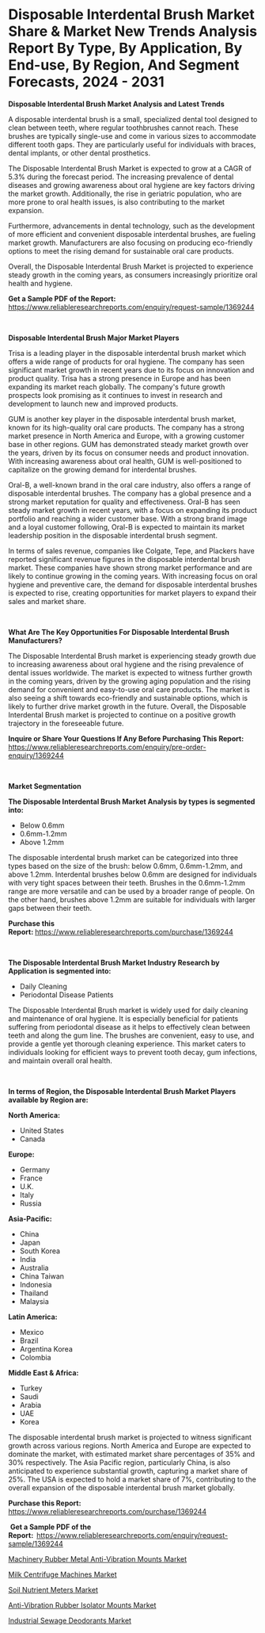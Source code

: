 <p><h1>Disposable Interdental Brush Market Share & Market New Trends Analysis Report By Type, By Application, By End-use, By Region, And Segment Forecasts, 2024 - 2031</h1></p><p><strong>Disposable Interdental Brush Market Analysis and Latest Trends</strong></p>
<p><p>A disposable interdental brush is a small, specialized dental tool designed to clean between teeth, where regular toothbrushes cannot reach. These brushes are typically single-use and come in various sizes to accommodate different tooth gaps. They are particularly useful for individuals with braces, dental implants, or other dental prosthetics.</p><p>The Disposable Interdental Brush Market is expected to grow at a CAGR of 5.3% during the forecast period. The increasing prevalence of dental diseases and growing awareness about oral hygiene are key factors driving the market growth. Additionally, the rise in geriatric population, who are more prone to oral health issues, is also contributing to the market expansion.</p><p>Furthermore, advancements in dental technology, such as the development of more efficient and convenient disposable interdental brushes, are fueling market growth. Manufacturers are also focusing on producing eco-friendly options to meet the rising demand for sustainable oral care products.</p><p>Overall, the Disposable Interdental Brush Market is projected to experience steady growth in the coming years, as consumers increasingly prioritize oral health and hygiene.</p></p>
<p><strong>Get a Sample PDF of the Report:&nbsp;</strong> <a href="https://www.reliableresearchreports.com/enquiry/request-sample/1369244">https://www.reliableresearchreports.com/enquiry/request-sample/1369244</a></p>
<p>&nbsp;</p>
<p><strong>Disposable Interdental Brush Major Market Players</strong></p>
<p><p>Trisa is a leading player in the disposable interdental brush market which offers a wide range of products for oral hygiene. The company has seen significant market growth in recent years due to its focus on innovation and product quality. Trisa has a strong presence in Europe and has been expanding its market reach globally. The company's future growth prospects look promising as it continues to invest in research and development to launch new and improved products.</p><p>GUM is another key player in the disposable interdental brush market, known for its high-quality oral care products. The company has a strong market presence in North America and Europe, with a growing customer base in other regions. GUM has demonstrated steady market growth over the years, driven by its focus on consumer needs and product innovation. With increasing awareness about oral health, GUM is well-positioned to capitalize on the growing demand for interdental brushes.</p><p>Oral-B, a well-known brand in the oral care industry, also offers a range of disposable interdental brushes. The company has a global presence and a strong market reputation for quality and effectiveness. Oral-B has seen steady market growth in recent years, with a focus on expanding its product portfolio and reaching a wider customer base. With a strong brand image and a loyal customer following, Oral-B is expected to maintain its market leadership position in the disposable interdental brush segment.</p><p>In terms of sales revenue, companies like Colgate, Tepe, and Plackers have reported significant revenue figures in the disposable interdental brush market. These companies have shown strong market performance and are likely to continue growing in the coming years. With increasing focus on oral hygiene and preventive care, the demand for disposable interdental brushes is expected to rise, creating opportunities for market players to expand their sales and market share.</p></p>
<p>&nbsp;</p>
<p><strong>What Are The Key Opportunities For Disposable Interdental Brush Manufacturers?</strong></p>
<p><p>The Disposable Interdental Brush market is experiencing steady growth due to increasing awareness about oral hygiene and the rising prevalence of dental issues worldwide. The market is expected to witness further growth in the coming years, driven by the growing aging population and the rising demand for convenient and easy-to-use oral care products. The market is also seeing a shift towards eco-friendly and sustainable options, which is likely to further drive market growth in the future. Overall, the Disposable Interdental Brush market is projected to continue on a positive growth trajectory in the foreseeable future.</p></p>
<p><strong>Inquire or Share Your Questions If Any Before Purchasing This Report:</strong> <a href="https://www.reliableresearchreports.com/enquiry/pre-order-enquiry/1369244">https://www.reliableresearchreports.com/enquiry/pre-order-enquiry/1369244</a></p>
<p>&nbsp;</p>
<p><strong>Market Segmentation</strong></p>
<p><strong>The Disposable Interdental Brush Market Analysis by types is segmented into:</strong></p>
<p><ul><li>Below 0.6mm</li><li>0.6mm-1.2mm</li><li>Above 1.2mm</li></ul></p>
<p><p>The disposable interdental brush market can be categorized into three types based on the size of the brush: below 0.6mm, 0.6mm-1.2mm, and above 1.2mm. Interdental brushes below 0.6mm are designed for individuals with very tight spaces between their teeth. Brushes in the 0.6mm-1.2mm range are more versatile and can be used by a broader range of people. On the other hand, brushes above 1.2mm are suitable for individuals with larger gaps between their teeth.</p></p>
<p><strong>Purchase this Report:&nbsp;</strong><a href="https://www.reliableresearchreports.com/purchase/1369244">https://www.reliableresearchreports.com/purchase/1369244</a></p>
<p>&nbsp;</p>
<p><strong>The Disposable Interdental Brush Market Industry Research by Application is segmented into:</strong></p>
<p><ul><li>Daily Cleaning</li><li>Periodontal Disease Patients</li></ul></p>
<p><p>The Disposable Interdental Brush market is widely used for daily cleaning and maintenance of oral hygiene. It is especially beneficial for patients suffering from periodontal disease as it helps to effectively clean between teeth and along the gum line. The brushes are convenient, easy to use, and provide a gentle yet thorough cleaning experience. This market caters to individuals looking for efficient ways to prevent tooth decay, gum infections, and maintain overall oral health.</p></p>
<p>&nbsp;</p>
<p><strong>In terms of Region, the Disposable Interdental Brush Market Players available by Region are:</strong></p>
<p>
    <p> <strong> North America: </strong>
        <ul>
            <li>United States</li>
            <li>Canada</li>
        </ul>
        </p> 
    <p> <strong> Europe: </strong>
        <ul>
            <li>Germany</li>
            <li>France</li>
            <li>U.K.</li>
            <li>Italy</li>
            <li>Russia</li>
        </ul>
        </p> 
    <p> <strong> Asia-Pacific: </strong>
        <ul>
            <li>China</li>
            <li>Japan</li>
            <li>South Korea</li>
            <li>India</li>
            <li>Australia</li>
            <li>China Taiwan</li>
            <li>Indonesia</li>
            <li>Thailand</li>
            <li>Malaysia</li>
        </ul>
        </p> 
    <p> <strong> Latin America: </strong>
        <ul>
            <li>Mexico</li>
            <li>Brazil</li>
            <li>Argentina Korea</li>
            <li>Colombia</li>
        </ul>
        </p> 
    <p> <strong> Middle East & Africa: </strong>
        <ul>
            <li>Turkey</li>
            <li>Saudi</li>
            <li>Arabia</li>
            <li>UAE</li>
            <li>Korea</li>
        </ul>
    </p>
    </p>
<p><p>The disposable interdental brush market is projected to witness significant growth across various regions. North America and Europe are expected to dominate the market, with estimated market share percentages of 35% and 30% respectively. The Asia Pacific region, particularly China, is also anticipated to experience substantial growth, capturing a market share of 25%. The USA is expected to hold a market share of 7%, contributing to the overall expansion of the disposable interdental brush market globally.</p></p>
<p><strong>Purchase this Report: </strong><a href="https://www.reliableresearchreports.com/purchase/1369244">https://www.reliableresearchreports.com/purchase/1369244</a></p>
<p>&nbsp;<strong>Get a Sample PDF of the Report:&nbsp;&nbsp;</strong><a href="https://www.reliableresearchreports.com/enquiry/request-sample/1369244">https://www.reliableresearchreports.com/enquiry/request-sample/1369244</a></p>
<p><strong></strong></p>
<p><p><a href="https://issuu.com/reportprime-2/docs/machinery-rubber-metal-anti-vibration-mounts-marke">Machinery Rubber Metal Anti-Vibration Mounts Market</a></p><p><a href="https://medium.com/@tammyjones1939/milk-centrifuge-machines-market-trends-and-market-analysis-forecasted-for-period-2024-2031-9624dc4cd9a6">Milk Centrifuge Machines Market</a></p><p><a href="https://medium.com/@itzelheller546/soil-nutrient-meters-market-size-market-outlook-and-market-forecast-2024-to-2031-780e058953d2">Soil Nutrient Meters Market</a></p><p><a href="https://issuu.com/reportprime-2/docs/anti-vibration-rubber-isolator-mounts-market-size-">Anti-Vibration Rubber Isolator Mounts Market</a></p><p><a href="https://medium.com/@itzelheller546/industrial-sewage-deodorants-market-trends-and-market-analysis-forecasted-for-period-2024-2031-5237eacc862b">Industrial Sewage Deodorants Market</a></p></p>